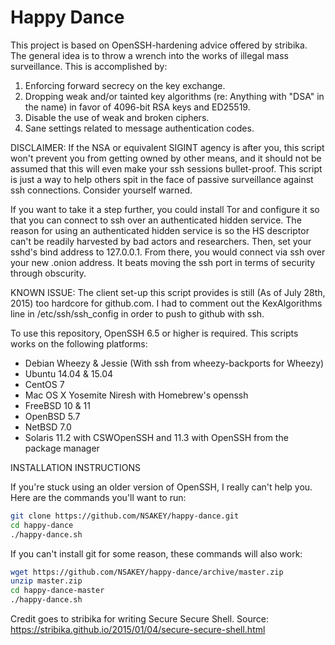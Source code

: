 Happy Dance
===================

This project is based on OpenSSH-hardening advice offered by stribika. The general idea is to throw a wrench into the works of illegal mass surveillance. This is accomplished by:

1. Enforcing forward secrecy on the key exchange.
2. Dropping weak and/or tainted key algorithms (re: Anything with "DSA" in the name) in favor of 4096-bit RSA keys and ED25519.
3. Disable the use of weak and broken ciphers.
4. Sane settings related to message authentication codes.

DISCLAIMER: If the NSA or equivalent SIGINT agency is after you, this script won't prevent you from getting owned by other means, and it should not be assumed that this will even make your ssh sessions bullet-proof. This script is just a way to help others spit in the face of passive surveillance against ssh connections. Consider yourself warned.

If you want to take it a step further, you could install Tor and configure it so that you can connect to ssh over an authenticated hidden service. The reason for using an authenticated hidden service is so the HS descriptor can't be readily harvested by bad actors and researchers. Then, set your sshd's bind address to 127.0.0.1. From there, you would connect via ssh over your new .onion address. It beats moving the ssh port in terms of security through obscurity.

KNOWN ISSUE: The client set-up this script provides is still (As of July 28th, 2015) too hardcore for github.com. I had to comment out the KexAlgorithms line in /etc/ssh/ssh_config in order to push to github with ssh. 

To use this repository, OpenSSH 6.5 or higher is required. This scripts works on the following platforms:

- Debian Wheezy & Jessie (With ssh from wheezy-backports for Wheezy)
- Ubuntu 14.04 & 15.04
- CentOS 7
- Mac OS X Yosemite Niresh with Homebrew's openssh
- FreeBSD 10 & 11
- OpenBSD 5.7
- NetBSD 7.0
- Solaris 11.2 with CSWOpenSSH and 11.3 with OpenSSH from the package manager

INSTALLATION INSTRUCTIONS

If you're stuck using an older version of OpenSSH, I really can't help you. Here are the commands you'll want to run:

```sh
git clone https://github.com/NSAKEY/happy-dance.git
cd happy-dance
./happy-dance.sh
```

If you can't install git for some reason, these commands will also work:

```sh
wget https://github.com/NSAKEY/happy-dance/archive/master.zip 
unzip master.zip
cd happy-dance-master
./happy-dance.sh
```

Credit goes to stribika for writing Secure Secure Shell. Source: https://stribika.github.io/2015/01/04/secure-secure-shell.html
